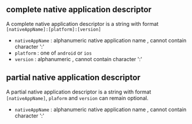 ## complete native application descriptor

A complete native application descriptor is a string with format `[nativeAppName]:[platform]:[version]` 
- `nativeAppName` : alphanumeric native application name , cannot contain character ':'
- `platform` : one of `android` or `ios`
- `version` : alphanumeric , cannot contain character ':'

## partial native application descriptor

A partial native application descriptor is a string with format `[nativeAppName]`, `plaform` and `version` can remain optional. 
- `nativeAppName` : alphanumeric native application name , cannot contain character ':'